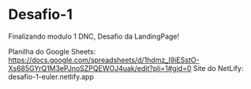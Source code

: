 # Desafio-1
Finalizando modulo 1 DNC, Desafio da LandingPage!

Planilha do Google Sheets: https://docs.google.com/spreadsheets/d/1hdmz_I9iESstO-Xs685GYrQ1M3ePJnoSZPQEWOJ4uak/edit?pli=1#gid=0
Site do NetLify: desafio-1-euler.netlify.app
